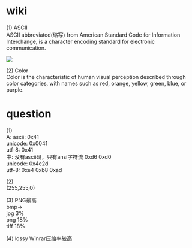 # wiki
(1) ASCII  
ASCII abbreviated(缩写) from American Standard Code for Information Interchange, is a character encoding standard for electronic communication. 

![](https://gss1.bdstatic.com/9vo3dSag_xI4khGkpoWK1HF6hhy/baike/c0%3Dbaike150%2C5%2C5%2C150%2C50/sign=c05506e79482d158af8f51e3e16372bd/c2fdfc039245d688c56332adacc27d1ed21b2451.jpg)

(2) Color  
Color  is the characteristic of human visual perception described through color categories, with names such as red, orange, yellow, green, blue, or purple. 

# question
(1)  
A: ascii: 0x41  
unicode: 0x0041  
utf-8: 0x41  
中: 没有ascii码，只有ansi字符流 0xd6 0xd0  
unicode: 0x4e2d  
utf-8: 0xe4 0xb8 0xad  

(2)  
(255,255,0)  

(3) PNG最高  
bmp->  
jpg 3%  
png 18%  
tiff 18%  

(4) lossy Winrar压缩率较高